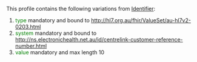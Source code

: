 This profile contains the following variations from [Identifier](http://hl7.org/fhir/R4/Identifier):

1. <span style='color:green'> type </span> mandatory and bound to http://hl7.org.au/fhir/ValueSet/au-hl7v2-0203.html
1. <span style='color:green'> system </span> mandatory and bound to http://ns.electronichealth.net.au/id/centrelink-customer-reference-number.html
1. <span style='color:green'> value </span> mandatory and max length 10